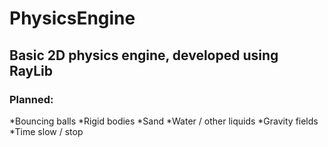 # PhysicsEngine
## Basic 2D physics engine, developed using RayLib
### Planned:
*Bouncing balls
*Rigid bodies
*Sand
*Water / other liquids
*Gravity fields
*Time slow / stop
